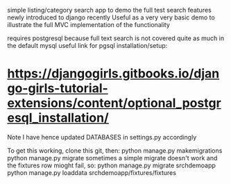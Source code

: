 simple listing/category search app to demo the full test search features newly introduced to django recently
Useful as a very very basic demo to illustrate the full MVC implementation of the functionality

requires postgresql because full text search is not covered quite as much in the default mysql
useful link for pgsql installation/setup:
# https://djangogirls.gitbooks.io/django-girls-tutorial-extensions/content/optional_postgresql_installation/
Note I have hence updated DATABASES in settings.py accordingly

To get this working, clone this git, then:
python manage.py makemigrations
python manage.py migrate
sometimes a simple migrate doesn't work and the fixtures row mioght fail, so:
python manage.py migrate srchdemoapp
python manage.py loaddata srchdemoapp/fixtures/fixtures